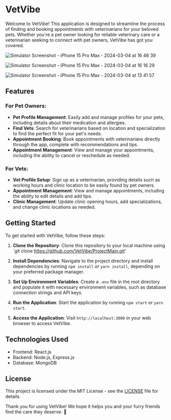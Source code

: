 # VetVibe

Welcome to VetVibe! This application is designed to streamline the process of finding and booking appointments with veterinarians for your beloved pets. Whether you're a pet owner looking for reliable veterinary care or a veterinarian seeking to connect with pet owners, VetVibe has got you covered.




![Simulator Screenshot - iPhone 15 Pro Max - 2024-03-04 at 16 46 39](https://github.com/VetVibe/ProjectMain/assets/118671563/41697292-9535-4b49-b896-8f9a474e7be5)


![Simulator Screenshot - iPhone 15 Pro Max - 2024-03-04 at 16 16 29](https://github.com/VetVibe/ProjectMain/assets/118671563/a6fca2ea-c379-4584-9327-a0562d94b796)


![Simulator Screenshot - iPhone 15 Pro Max - 2024-03-04 at 13 41 57](https://github.com/VetVibe/ProjectMain/assets/118671563/f854ecf5-6a02-4813-85cd-fa80f6b955f6)

## Features




### For Pet Owners:

- **Pet Profile Management**: Easily add and manage profiles for your pets, including details about their medication and allergies.
- **Find Vets**: Search for veterinarians based on location and specialization to find the perfect fit for your pet's needs.
- **Appointment Booking**: Book appointments with veterinarians directly through the app, complete with recommendations and tips.
- **Appointment Management**: View and manage your appointments, including the ability to cancel or reschedule as needed.

### For Vets:

- **Vet Profile Setup**: Sign up as a veterinarian, providing details such as working hours and clinic location to be easily found by pet owners.
- **Appointment Management**: View and manage appointments, including the ability to edit details and add tips.
- **Clinic Management**: Update clinic opening hours, add specializations, and change clinic locations as needed.

## Getting Started

To get started with VetVibe, follow these steps:

1. **Clone the Repository**: Clone this repository to your local machine using `git clone https://github.com/VetVibe/ProjectMain.git'

2. **Install Dependencies**: Navigate to the project directory and install dependencies by running `npm install` or `yarn install`, depending on your preferred package manager.

3. **Set Up Environment Variables**: Create a `.env` file in the root directory and populate it with necessary environment variables, such as database connection strings and API keys.

4. **Run the Application**: Start the application by running `npm start` or `yarn start`.

5. **Access the Application**: Visit `http://localhost:3000` in your web browser to access VetVibe.

## Technologies Used

- Frontend: React.js
- Backend: Node.js, Express.js
- Database: MongoDB


## License

This project is licensed under the MIT License - see the [LICENSE](LICENSE) file for details.

Thank you for using VetVibe! We hope it helps you and your furry friends find the care they deserve. 🐾
